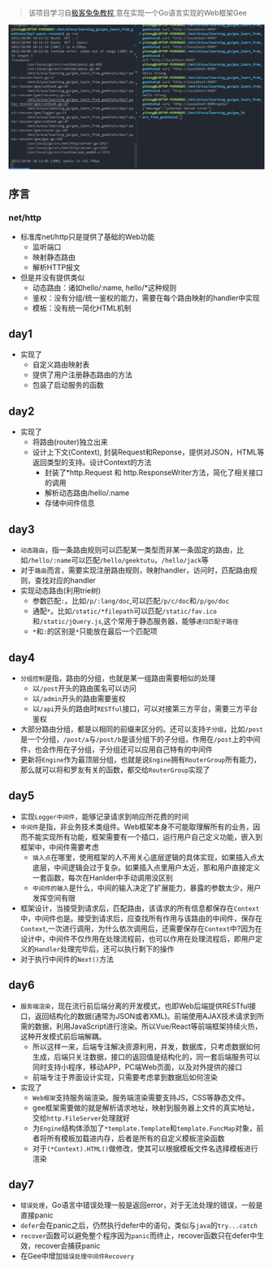 >该项目学习自[极客兔兔教程](https://geektutu.com/post/gee.html),意在实现一个Go语言实现的Web框架Gee

![](./panic.jpg)
## 序言
### net/http
- 标准库net/http只是提供了基础的Web功能
    - 监听端口
    - 映射静态路由
    - 解析HTTP报文
- 但是并没有提供类似    
    - 动态路由：诸如hello/:name, hello/*这种规则
    - 鉴权：没有分组/统一鉴权的能力，需要在每个路由映射的handler中实现
    - 模板：没有统一简化HTML机制
## day1
- 实现了
    - 自定义路由映射表
    - 提供了用户注册静态路由的方法
    - 包装了启动服务的函数
## day2
- 实现了
    - 将路由(router)独立出来
    - 设计上下文(Context), 封装Request和Reponse，提供对JSON，HTML等返回类型的支持。设计Context的方法
        - 封装了*http.Request 和 http.ResponseWriter方法，简化了相关接口的调用
        - 解析动态路由/hello/:name
        - 存储中间件信息
## day3
- `动态路由`，指一条路由规则可以匹配某一类型而非某一条固定的路由，比如`/hello/:name`可以匹配`/hello/geektutu`，`/hello/jack`等
- 对于`路由`而言，需要实现注册路由规则，映射handler，访问时，匹配路由规则，查找对应的handler
- 实现动态路由(利用trie树)
    - 参数匹配`:`。比如`/p/:lang/doc`,可以匹配`/p/c/doc`和`/p/go/doc`
    - 通配`*`。比如`/static/*filepath`可以匹配`/static/fav.ico`和`/static/jQuery.js`,这个常用于静态服务器，能够`递归匹配子路径`
    - `*`和`:`的区别是`*`只能放在最后一个匹配项
## day4
- `分组控制`是指，路由的分组，也就是某一组路由需要相似的处理
    - 以`/post`开头的路由匿名可以访问
    - 以`/admin`开头的路由需要鉴权
    - 以`/api`开头的路由时`RESTful`接口，可以对接第三方平台，需要三方平台鉴权
- 大部分路由分组，都是以相同的前缀来区分的。还可以支持`子分组`，比如`/post`是一个分组，`/post/a`与`/post/b`是该分组下的子分组，作用在`/post`上的中间件，也会作用在子分组，子分组还可以应用自己特有的中间件
- 更新将`Engine`作为最顶层分组，也就是说`Engine`拥有`RouterGroup`所有能力，那么就可以将和罗友有关的函数，都交给`RouterGroup`实现了
## day5 
- 实现`Logger中间件`，能够记录请求到响应所花费的时间
- `中间件`是指，非业务技术类组件。Web框架本身不可能取理解所有的业务，因而不能实现所有功能，框架需要有一个插口，运行用户自己定义功能，嵌入到框架中，中间件需要考虑
    - `插入点`在哪里，使用框架的人不用关心底层逻辑的具体实现，如果插入点太底层，中间逻辑会过于复杂。如果插入点里用户太近，那和用户直接定义一套函数，每次在Hanlder中手动调用没区别
    - `中间件的输入`是什么，中间的输入决定了扩展能力，暴露的参数太少，用户发挥空间有限
- 框架设计，当接受到请求后，匹配路由，该请求的所有信息都保存在`Context`中，中间件也是。接受到请求后，应查找所有作用与该路由的中间件，保存在`Context`,一次进行调用，为什么依次调用后，还需要保存在`Context`中?因为在设计中，中间件不仅作用在处理流程前，也可以作用在处理流程后，即用户定义的`Handler`处理完毕后，还可以执行剩下的操作
- 对于执行中间件的`Next()`方法
## day6
- `服务端渲染`，现在流行前后端分离的开发模式，也即Web后端提供RESTful接口，返回结构化的数据(通常为JSON或者XML)。前端使用AJAX技术请求到所需的数据，利用JavaScript进行渲染。所以Vue/React等前端框架持续火热，这种开发模式前后端解耦。
    - 所以这样一来，后端专注解决资源利用，并发，数据库，只考虑数据如何生成，后端只关注数据，接口的返回值是结构化的，同一套后端服务可以同时支持小程序，移动APP，PC端Web页面，以及对外提供的接口
    - 前端专注于界面设计实现，只需要考虑拿到数据后如何渲染
- 实现了
    - `Web框架`支持服务端渲染。服务端渲染需要支持JS，CSS等静态文件。
    - gee框架需要做的就是解析请求地址，映射到服务器上文件的真实地址，交给`http.FileServer`处理就好
    - 为`Engine`结构体添加了`*template.Template`和`template.FuncMap`对象，前者将所有模板加载进内存，后者是所有的自定义模板渲染函数
    - 对于`(*Context).HTML()`做修改，使其可以根据模板文件名选择模板进行渲染
## day7
- `错误处理`，Go语言中错误处理一般是返回error，对于无法处理的错误，一般是直接panic
- `defer`会在panic之后，仍然执行defer中的语句，类似与`java`的`try...catch`
- `recover`函数可以避免整个程序因为`panic`而终止，recover函数只在defer中生效，recover会捕获panic
- 在Gee中增加`错误处理中间件Recovery`